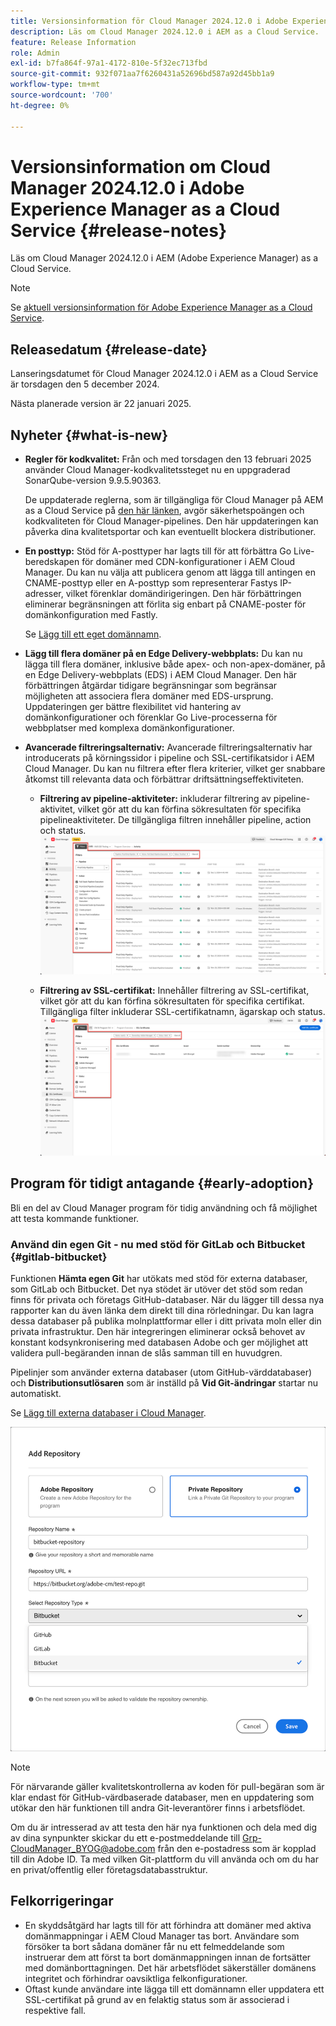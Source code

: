 ```yaml
---
title: Versionsinformation för Cloud Manager 2024.12.0 i Adobe Experience Manager as a Cloud Service
description: Läs om Cloud Manager 2024.12.0 i AEM as a Cloud Service.
feature: Release Information
role: Admin
exl-id: b7fa864f-97a1-4172-810e-5f32ec713fbd
source-git-commit: 932f071aa7f6260431a52696bd587a92d45bb1a9
workflow-type: tm+mt
source-wordcount: '700'
ht-degree: 0%

---
```



# Versionsinformation om Cloud Manager 2024.12.0 i Adobe Experience Manager as a Cloud Service {#release-notes}

Läs om Cloud Manager 2024.12.0 i AEM (Adobe Experience Manager) as a Cloud Service.

>[!NOTE]
>
>Se [aktuell versionsinformation för Adobe Experience Manager as a Cloud Service](/help/release-notes/release-notes-cloud/release-notes-current.md).

## Releasedatum {#release-date}

Lanseringsdatumet för Cloud Manager 2024.12.0 i AEM as a Cloud Service är torsdagen den 5 december 2024.

Nästa planerade version är 22 januari 2025.


## Nyheter {#what-is-new}

* **Regler för kodkvalitet:** Från och med torsdagen den 13 februari 2025 använder Cloud Manager-kodkvalitetssteget nu en uppgraderad SonarQube-version 9.9.5.90363.

  De uppdaterade reglerna, som är tillgängliga för Cloud Manager på AEM as a Cloud Service på [den här länken](/help/implementing/cloud-manager/code-quality-testing.md#understanding-code-quality-rules), avgör säkerhetspoängen och kodkvaliteten för Cloud Manager-pipelines. Den här uppdateringen kan påverka dina kvalitetsportar och kan eventuellt blockera distributioner.

<!-- * **Java 21 support:** Customers can now optionally build with Java 17 or Java 21, benefiting from performance improvements and new language features. See [Build environment](/help/implementing/cloud-manager/getting-access-to-aem-in-cloud/build-environment-details.md) for configuration steps, including updating your Maven project description, and certain library versions. When the build version is set to Java 17 or Java 21, the runtime defaults to Java 21.

    Starting February 2025, sandboxes and dev environments upgrade to the Java 21 runtime, regardless of the build version (Java 8, 11, 17, or 21). Production environments follow with an upgrade in April 2025. -->

* **En posttyp:** Stöd för A-posttyper har lagts till för att förbättra Go Live-beredskapen för domäner med CDN-konfigurationer i AEM Cloud Manager. Du kan nu välja att publicera genom att lägga till antingen en CNAME-posttyp eller en A-posttyp som representerar Fastys IP-adresser, vilket förenklar domändirigeringen. Den här förbättringen eliminerar begränsningen att förlita sig enbart på CNAME-poster för domänkonfiguration med Fastly.

  Se [Lägg till ett eget domännamn](/help/implementing/cloud-manager/custom-domain-names/add-custom-domain-name.md). <!-- CMGR-63076 -->

<!-- * The AEM Code Quality step now uses SonarQube 9.9 Server, replacing the older 7.4 version. This upgrade brings additional security, performance, and code quality checks, offering more comprehensive analysis and coverage for your projects. -->

* **Lägg till flera domäner på en Edge Delivery-webbplats:** Du kan nu lägga till flera domäner, inklusive både apex- och non-apex-domäner, på en Edge Delivery-webbplats (EDS) i AEM Cloud Manager. Den här förbättringen åtgärdar tidigare begränsningar som begränsar möjligheten att associera flera domäner med EDS-ursprung. Uppdateringen ger bättre flexibilitet vid hantering av domänkonfigurationer och förenklar Go Live-processerna för webbplatser med komplexa domänkonfigurationer. <!-- CMGR-63007 -->

* **Avancerade filtreringsalternativ:** Avancerade filtreringsalternativ har introducerats på körningssidor i pipeline och SSL-certifikatsidor i AEM Cloud Manager. Du kan nu filtrera efter flera kriterier, vilket ger snabbare åtkomst till relevanta data och förbättrar driftsättningseffektiviteten. <!-- CMGR-26263 -->

   * **Filtrering av pipeline-aktiviteter:** inkluderar filtrering av pipeline-aktivitet, vilket gör att du kan förfina sökresultaten för specifika pipelineaktiviteter. De tillgängliga filtren innehåller pipeline, action och status.
     ![Filtrering av pipeline-aktiviteter](/help/implementing/cloud-manager/assets/filters-pipeline.png)


   * **Filtrering av SSL-certifikat:** Innehåller filtrering av SSL-certifikat, vilket gör att du kan förfina sökresultaten för specifika certifikat. Tillgängliga filter inkluderar SSL-certifikatnamn, ägarskap och status.
     ![SSL-certifikatfiltrering](/help/implementing/cloud-manager/assets/filters-ssl-certificates.png)

## Program för tidigt antagande {#early-adoption}

Bli en del av Cloud Manager program för tidig användning och få möjlighet att testa kommande funktioner.

### Använd din egen Git - nu med stöd för GitLab och Bitbucket {#gitlab-bitbucket}

<!-- BOTH CS & AMS -->

Funktionen **Hämta egen Git** har utökats med stöd för externa databaser, som GitLab och Bitbucket. Det nya stödet är utöver det stöd som redan finns för privata och företags GitHub-databaser. När du lägger till dessa nya rapporter kan du även länka dem direkt till dina rörledningar. Du kan lagra dessa databaser på publika molnplattformar eller i ditt privata moln eller din privata infrastruktur. Den här integreringen eliminerar också behovet av konstant kodsynkronisering med databasen Adobe och ger möjlighet att validera pull-begäranden innan de slås samman till en huvudgren.

Pipelinjer som använder externa databaser (utom GitHub-värddatabaser) och **Distributionsutlösaren** som är inställd på **Vid Git-ändringar** startar nu automatiskt.

Se [Lägg till externa databaser i Cloud Manager](/help/implementing/cloud-manager/managing-code/external-repositories.md).

![Dialogrutan Lägg till databas](/help/implementing/cloud-manager/release-notes/assets/repositories-add-release-notes.png)

>[!NOTE]
>
>För närvarande gäller kvalitetskontrollerna av koden för pull-begäran som är klar endast för GitHub-värdbaserade databaser, men en uppdatering som utökar den här funktionen till andra Git-leverantörer finns i arbetsflödet.

Om du är intresserad av att testa den här nya funktionen och dela med dig av dina synpunkter skickar du ett e-postmeddelande till [Grp-CloudManager_BYOG@adobe.com](mailto:Grp-CloudManager_BYOG@adobe.com) från den e-postadress som är kopplad till din Adobe ID. Ta med vilken Git-plattform du vill använda och om du har en privat/offentlig eller företagsdatabasstruktur.

## Felkorrigeringar

* En skyddsåtgärd har lagts till för att förhindra att domäner med aktiva domänmappningar i AEM Cloud Manager tas bort. Användare som försöker ta bort sådana domäner får nu ett felmeddelande som instruerar dem att först ta bort domänmappningen innan de fortsätter med domänborttagningen. Det här arbetsflödet säkerställer domänens integritet och förhindrar oavsiktliga felkonfigurationer. <!-- CMGR-63033 -->
* Oftast kunde användare inte lägga till ett domännamn eller uppdatera ett SSL-certifikat på grund av en felaktig status som är associerad i respektive fall. <!-- CMGR-62816 -->


<!-- ## Known issues {#known-issues} -->
